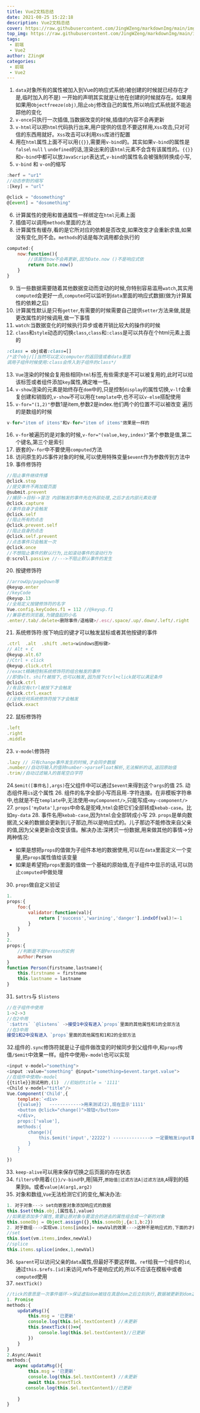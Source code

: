 ```yaml
---
title: Vue2文档总结
date: 2021-08-25 15:22:18
description: Vue2文档总结
cover: https://raw.githubusercontent.com/JingWZeng/markdownImg/main/img/202108251059003.jpg
top_img: https://raw.githubusercontent.com/JingWZeng/markdownImg/main/img/202108251059003.jpg
tags: 
 - 前端
 - Vue2
author: ZJingW
categories: 
 - 前端
 - Vue2
---
```

1. `data`对象所有的属性被加入到Vue的响应式系统(被创建的时候就已经存在才是,临时加入的不是)
一开始的声明其实就是让他在创建的时候就存在。如果用如果用`Objectfreeze(obj)`,阻止`obj`修改自己的属性,所以响应式系统就不能追踪他的变化
2. `v-once`只执行一次插值,当数据改变的时候,插值的内容不会再更新
3. `v-html`可以把`html`代码执行出来,用户提供的信息不要这样用,`Xss`攻击,只对可信的东西用就好。`Xss`攻击可以利用`Xss`库进行配置
4. 用在`html`属性上面不可以用`{{}}`,需要用`v-bind`的。其实如果`v-bind`的属性是`false`\ `null` \ `undefined`的话,渲染出来的该`html`元素不会含有该属性的。`{{}}`和`v-bind`中都可以放`JavaScript`表达式,`v-bind`的属性名会被强制转换成小写,
5. `v-bind` 和 `v-on`的缩写
```javascript
:herf = "ur1"
//动态参對的缩写
:[key] = "url"

@click = "dosomething"
@[event] = "dosomething"
```
6. 计算属性的使用和普通属性一样绑定在`html`元素上面
7. 插值可以调用`methods`里面的方法
8. 计算属性有缓存,看的是它所对应的依赖是否改变,如果改变才会重新求值,如果没有变化,则不会。`methods`的话是每次调用都会执行的
```javascript
computed:{
    now:function(){
        //该属性now不会再更新,因为Date.now ()不是响应式依
        return Date.now()
    }
}
```
9. 当一些数据需要随着其他数据变动而变动的时候,你特别容易滥用`watch`,其实用`computed`会更好一点,`computed`可以监听到`data`里面的响应式数据(做为计算属性的依赖之后)
10. 计算属性默认是只有`getter`,有需要的时候需要自己提供`setter`方法来做,就是更改属性的时候调用,做一下事情
11. `watch`:当数据变化的时候执行异步或者开销比较大的操作的时候
12. `class`和`style`动态的切换`class`,`class`和`:class`是可以共存在个html元素上面的
```css
:class = obj或者:class=[]
/*这个obj/[]当然可以定义computer的返回值或者data里面
调用子组件时候使用:class会传入到子组件的class*/
```
13. `Vue`渲染的时候会复用些相同`html`标签,有些需求是不可以被复用的,此时可以给该标签或者组件添加`key`属性,确定唯一性。
14. `v-show`渲染的元素是始终存在`dom`中的,只是控制`display`的属性切换,`v-lf`会重复创建和销毁的,`v-show`不可以用在`template`中,也不可以`v-else`搭配使用
15. `v-for="(1,2)"`参数1是item,参数2是index.他们两个的位置不可以被改变
遍历的是数组的时候
```javascript
v-for="item of itens"和v-for="item of items"效果是一样的
```
16. `v-for`被遍历的是对象的时候,`v-for="(value,key,index)"`第个参数是值,第二个键名,第三个是索引
17. 嵌套的`v-for`中不要使用`computed`方法
18. 访问原生的JS事件对象的时候,可以使用特殊变量`$event`作为参数传到方法中
19. 事件修饰符
```javascript
//阻止事件继续传播
@click.stop
//提交事件不再加载页面
@submit.prevent
//捕获->目标->冒泡 内部触发的事件先在外部处理,之后才去内部元素处理
@click.capture
//事件自身才会触发
@click.self
//阻止所有的点击
@click.prevent.self
//阻止自身的点击
@click.self.prevent
//点击事件只会触发一次
@click.once
//不想阻止事件的默认行为,比如滚动事件的滚动行为
@:scroll.passive //--->不阻止默认事件的发生
```
20. 按键修饰符
```javascript
//arrowUp/pageDown等
@keyup.enter 
//keyCode
@keyup.13
//全局定义按键修饰符的名字
Vue.config.keyCodes.f1 = 112 //@keyup.f1
//兼容老的浏览器,为键盘起的小名
.enter/.tab/.delete<删除事件/退格键>/.esc/.space/.up/.down/.left/.right
```
21. 系统修饰符:按下响应的键才可以触发鼠标或者其他按键的事件
```javascript
.ctrl  .alt  .shift .meta<windows图标键>
// Alt + C
@keyup.alt.67
//Ctrl + click
@keyup.click.ctrl
//exact精确控制系统修饰符的组合触发的事件
//即使alt、shift被按下,也可以触发,因为按下ctrl+click就可以满足条件
@click.ctrl
//有且仅有ctrl被按下才会触发
@click.ctrl.exact
//没有任何系统修饰符按下才会触发
@click.exact

```
22. 鼠标修饰符
```javascript
.left
.right
.middle
```
23. `v-model`修饰符
```javascript
.lazy // 只有change事件发生的时候,才会同步数据
.number//自动将输入的值转number->parseFloat解析,无法解析的话,返回原始值
.trim//自动过滤输入的首尾空白字符
```
24.`$emit([事件名],args)`在父组件中可以通过`$event`来得到这个`args`的值
25. 动态组件用`is`这个属性
26. 组件的名字全部小写而且用`-`字符连接。在非模板字符串中,也就是不在`template`中,无法使用`<myComponent/>`,只能写成`<my-component/>`
27. `props['myData']`,`props`中命名是驼峰,`html`会把它们全部转成`kebab-case`。比如`my-data`
28. 事件名用`kebab-case`,因为`html`会全部转成小写
29. `props`是单向数据流,父亲的数据会更新到儿子那边,所以是响应式的。儿子那边不能修改来自父亲的值,因为父亲更新会改变该值。解决办法:深拷贝一份数据,用来做其他的事情->分两种情况:
   + 如果是想把`props`的值做为子组件本地的数据使用,可以在`data`里面定义一个变量,把`props`属性值给该变量
   + 如果是希望把`props`里面的值做一个基础的原始值,在子组件中显示的话,可以防止`computed`中做处理
30. `props`做自定义验证
```javascript
1. 
props:{
    foo:{
        validator:function(val){
            return ['success','warining','danger'].indxOf(val)!=-1
        }
    }
}
2.
props:{
    //判断是不是Perosn的实例
    author:Person
}
function Person(firstname,lastname){
    this.firstname = firstname
    this.lastname = lastname
}
```
31. `$attrs`与 `$listens`
```javascript
//在子组件中使用
1->2->3
//在2中用
`:$attrs` `@listens` ->接受1中没有进入`props`里面的其他属性和1的全部方法
//在3中用
接受1和2中没有进入 `props`里面的其他属性和1和2的全部方法
```
32.组件的`.sync`修饰符就是让子组件做改变的时候同步到父组件中,和`props`传值`/$emit`中效果一样。组件中使用`v-model`也可以实现
```javascript
<input v-model="something">
<input :value="something" @input="something=$event.target.value">
//在组件中使用v-model
{{title}}测试用的,(1)  //初始的title = '1111'
<Child v-model="title"/>
Vue.Component('Child',{
    template:`<div>
    {{value}}   ------------>用来测试(2),现在显示'1111'
    <button @click="change()">按钮</button>
    </div>,
    props:['value'], 
    methods:{
        change(){
            this.$emit('input','22222') --------------> 一定要触发input事件,点击之后测试(1)/(2)变成'22222'
        }
    }
    `
})
```
33. `keep-alive`可以用来保存切换之后页面的存在状态
34. `filters`中用着`{{}}/v-bind`中,用|隔开,`原始值|过滤方法A|过滤方法B`,`A`得到的结果到`B`。或者`value|A(arg1,arg2)`
35. 对象和数组,`Vue`无法检测它们的变化,解决办法:
```javascript
1. 对于对象---> set向嵌套对象添加响应式的数据
this.$set(this.obj,[属性名],value)
//如果是添加多个属性,需要让原对象与要混合的进去的属性组合成一个新的对象
this.someObj = Object.assign({},this.someObj,{a:1,b:2})
2. 对于数组--->实现vm.items[index]= newVal的效果--->这种不是响应式的,下面的才是
//set
this.$set(vm.items,index,newVal)
//splice
this.items.splice(index,1,newVal)
```
36. `$parent`可以访问父亲的`data`属性,但最好不要这样做。`ref`给我一个组件的`id`,通过`this.$refs.[id]`来访问,refs不是响应式的,所以不应该在模板中或者`computed`使用
37. `nextTick()`
```javascript
//tick的意思是一次事件循环->保证虚拟dom被挂在真是dom之后立刻执行,数据被更新到dom之后立刻执行
1. Promise
methods:{
    updataMsg(){
        this.msg = '已更新'
        console.log(this.$el.textContent) //未更新
        this.$nextTick(()=>{
            console.log(this.$el.textContent)//已更新
        })
    }
}
2.Async/Await
methods:{
   async updataMsg(){
        this.msg = '已更新'
        console.log(this.$el.textContent) //未更新
        await this.$nextTick
       console.log(this.$el.textContent)//已更新
    
    }
}
```

